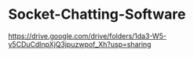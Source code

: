 # Socket-Chatting-Software
https://drive.google.com/drive/folders/1da3-W5-y5CDuCdlnpXjQ3jpuzwpof_Xh?usp=sharing
